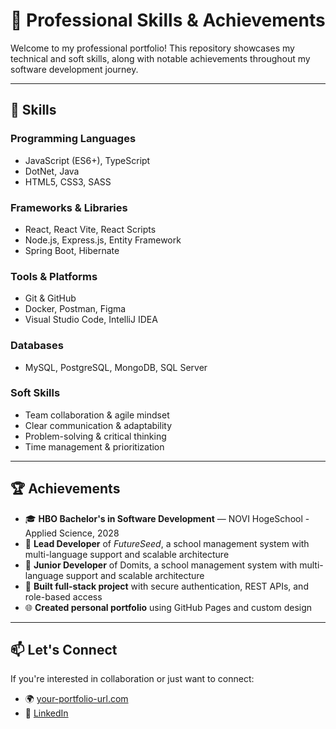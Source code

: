 # 💼 Professional Skills & Achievements

Welcome to my professional portfolio! This repository showcases my technical and soft skills, along with notable achievements throughout my software development journey.

---

## 🧠 Skills

### Programming Languages
- JavaScript (ES6+), TypeScript
- DotNet, Java
- HTML5, CSS3, SASS

### Frameworks & Libraries
- React, React Vite, React Scripts
- Node.js, Express.js, Entity Framework
- Spring Boot, Hibernate

### Tools & Platforms
- Git & GitHub
- Docker, Postman, Figma
- Visual Studio Code, IntelliJ IDEA

### Databases
- MySQL, PostgreSQL, MongoDB, SQL Server

### Soft Skills
- Team collaboration & agile mindset
- Clear communication & adaptability
- Problem-solving & critical thinking
- Time management & prioritization

---

## 🏆 Achievements

- 🎓 **HBO Bachelor's in Software Development** — NOVI HogeSchool - Applied Science, 2028
- 🚀 **Lead Developer** of _FutureSeed_, a school management system with multi-language support and scalable architecture
- 🚀 **Junior Developer** of Domits, a school management system with multi-language support and scalable architecture
- 🧩 **Built full-stack project** with secure authentication, REST APIs, and role-based access
- 🌐 **Created personal portfolio** using GitHub Pages and custom design

---

## 📫 Let's Connect

If you're interested in collaboration or just want to connect:

- 🌍 [your-portfolio-url.com](https://dev.to/imajenasyon)
- 💬 [LinkedIn](https://www.linkedin.com/in/javillas/)
